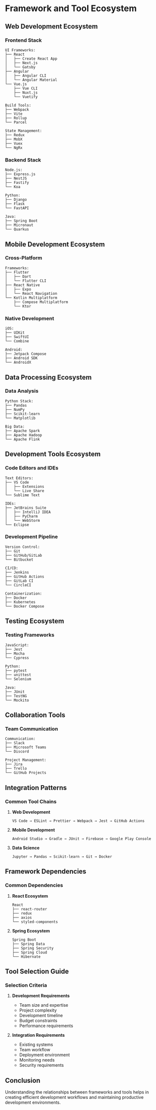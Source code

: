 # Framework and Tool Ecosystem

## Web Development Ecosystem

### Frontend Stack
```text
UI Frameworks:
├── React
│   ├── Create React App
│   ├── Next.js
│   └── Gatsby
├── Angular
│   ├── Angular CLI
│   └── Angular Material
└── Vue.js
    ├── Vue CLI
    ├── Nuxt.js
    └── Vuetify

Build Tools:
├── Webpack
├── Vite
├── Rollup
└── Parcel

State Management:
├── Redux
├── MobX
├── Vuex
└── NgRx
```

### Backend Stack
```text
Node.js:
├── Express.js
├── NestJS
├── Fastify
└── Koa

Python:
├── Django
├── Flask
└── FastAPI

Java:
├── Spring Boot
├── Micronaut
└── Quarkus
```

## Mobile Development Ecosystem

### Cross-Platform
```text
Frameworks:
├── Flutter
│   ├── Dart
│   └── Flutter CLI
├── React Native
│   ├── Expo
│   └── React Navigation
└── Kotlin Multiplatform
    ├── Compose Multiplatform
    └── Ktor
```

### Native Development
```text
iOS:
├── UIKit
├── SwiftUI
└── Combine

Android:
├── Jetpack Compose
├── Android SDK
└── AndroidX
```

## Data Processing Ecosystem

### Data Analysis
```text
Python Stack:
├── Pandas
├── NumPy
├── Scikit-learn
└── Matplotlib

Big Data:
├── Apache Spark
├── Apache Hadoop
└── Apache Flink
```

## Development Tools Ecosystem

### Code Editors and IDEs
```text
Text Editors:
├── VS Code
│   ├── Extensions
│   └── Live Share
└── Sublime Text

IDEs:
├── JetBrains Suite
│   ├── IntelliJ IDEA
│   ├── PyCharm
│   └── WebStorm
└── Eclipse
```

### Development Pipeline
```text
Version Control:
├── Git
├── GitHub/GitLab
└── Bitbucket

CI/CD:
├── Jenkins
├── GitHub Actions
├── GitLab CI
└── CircleCI

Containerization:
├── Docker
├── Kubernetes
└── Docker Compose
```

## Testing Ecosystem

### Testing Frameworks
```text
JavaScript:
├── Jest
├── Mocha
└── Cypress

Python:
├── pytest
├── unittest
└── Selenium

Java:
├── JUnit
├── TestNG
└── Mockito
```

## Collaboration Tools

### Team Communication
```text
Communication:
├── Slack
├── Microsoft Teams
└── Discord

Project Management:
├── Jira
├── Trello
└── GitHub Projects
```

## Integration Patterns

### Common Tool Chains
1. **Web Development**
   ```text
   VS Code → ESLint → Prettier → Webpack → Jest → GitHub Actions
   ```

2. **Mobile Development**
   ```text
   Android Studio → Gradle → JUnit → Firebase → Google Play Console
   ```

3. **Data Science**
   ```text
   Jupyter → Pandas → Scikit-learn → Git → Docker
   ```

## Framework Dependencies

### Common Dependencies
1. **React Ecosystem**
   ```text
   React
   ├── react-router
   ├── redux
   ├── axios
   └── styled-components
   ```

2. **Spring Ecosystem**
   ```text
   Spring Boot
   ├── Spring Data
   ├── Spring Security
   ├── Spring Cloud
   └── Hibernate
   ```

## Tool Selection Guide

### Selection Criteria
1. **Development Requirements**
   - Team size and expertise
   - Project complexity
   - Development timeline
   - Budget constraints
   - Performance requirements

2. **Integration Requirements**
   - Existing systems
   - Team workflow
   - Deployment environment
   - Monitoring needs
   - Security requirements

## Conclusion
Understanding the relationships between frameworks and tools helps in creating efficient development workflows and maintaining productive development environments.
